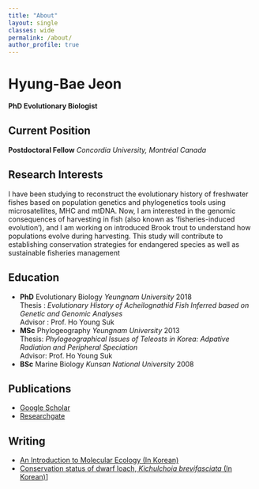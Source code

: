 ```yaml
---
title: "About"
layout: single
classes: wide
permalink: /about/
author_profile: true
---
```


# Hyung-Bae Jeon
__PhD Evolutionary Biologist__

## Current Position
**Postdoctoral Fellow** *Concordia University, Montréal Canada*

## Research Interests
I have been studying to reconstruct the evolutionary history of freshwater fishes based on population genetics and phylogenetics tools using microsatellites, MHC and mtDNA. Now, I am interested in the genomic consequences of harvesting in fish (also known as ‘fisheries-induced evolution’), and I am working on introduced Brook trout to understand how populations evolve during harvesting. This study will contribute to establishing conservation strategies for endangered species as well as sustainable fisheries management

## Education
* **PhD** Evolutionary Biology *Yeungnam University* 2018  
Thesis : *Evolutionary History of Acheilognathid Fish Inferred based on Genetic and Genomic Analyses*  
Advisor : Prof. Ho Young Suk  
* **MSc** Phylogeography *Yeungnam University* 2013  
Thesis: *Phylogeographical Issues of Teleosts in Korea: Adpative Radiation and Peripheral Speciation*  
Advisor: Prof. Ho Young Suk  
* **BSc** Marine Biology *Kunsan National University* 2008

## Publications
* [Google Scholar](https://scholar.google.co.kr/citations?user=6YI10DsAAAAJ&hl=ko)
* [Researchgate](https://www.researchgate.net/profile/Hyung_Bae_Jeon)

## Writing
* [An Introduction to Molecular Ecology (In Korean)](https://www.ibric.org/myboard/list.php?Board=news&PARA3=49)
* [Conservation status of dwarf loach, _Kichulchoia brevifasciata_ (In Korean)](http://ecotopia.hani.co.kr/204783)]
